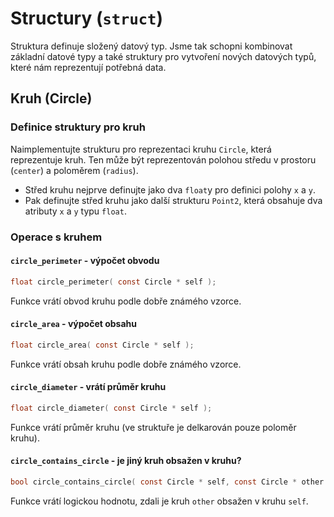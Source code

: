 # Structury (`struct`)

Struktura definuje složený datový typ.
Jsme tak schopni kombinovat základní datové typy a také struktury pro vytvoření nových datových typů, které nám reprezentují potřebná data.


## Kruh (Circle)


### Definice struktury pro kruh

Naimplementujte strukturu pro reprezentaci kruhu `Circle`, která reprezentuje kruh.
Ten může být reprezentován polohou středu v prostoru (`center`) a poloměrem (`radius`).

- Střed kruhu nejprve definujte jako dva `float`y pro definici polohy `x` a `y`.
- Pak definujte střed kruhu jako další strukturu `Point2`, která obsahuje dva atributy `x` a `y` typu `float`.


### Operace s kruhem


#### `circle_perimeter` - výpočet obvodu
```c
float circle_perimeter( const Circle * self );
```

Funkce vrátí obvod kruhu podle dobře známého vzorce.


#### `circle_area` - výpočet obsahu
```c
float circle_area( const Circle * self );
```

Funkce vrátí obsah kruhu podle dobře známého vzorce.


#### `circle_diameter` - vrátí průměr kruhu
```c
float circle_diameter( const Circle * self );
```

Funkce vrátí průměr kruhu (ve struktuře je delkarován pouze poloměr kruhu).


#### `circle_contains_circle` - je jiný kruh obsažen v kruhu?
```c
bool circle_contains_circle( const Circle * self, const Circle * other );
```

Funkce vrátí logickou hodnotu, zdali je kruh `other` obsažen v kruhu `self`.


